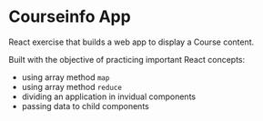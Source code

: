 # Courseinfo App

React exercise that builds a web app to display a Course content.

Built with the objective of practicing important React concepts:
- using array method `map`
- using array method `reduce`
- dividing an application in invidual components
- passing data to child components
